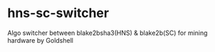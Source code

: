 # hns-sc-switcher
Algo switcher between blake2bsha3(HNS) &amp; blake2b(SC) for mining hardware by Goldshell
